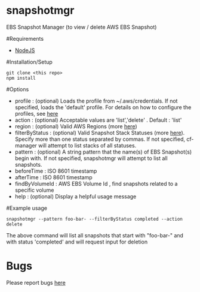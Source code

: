 # snapshotmgr
EBS Snapshot Manager (to view / delete AWS EBS Snapshot)

#Requirements

- [NodeJS](http://nodejs.org/)

#Installation/Setup

    git clone <this repo>
    npm install

#Options
- profile : (optional) Loads the profile from ~/.aws/credentials. If not specified, loads the 'default' profile. For details on how to configure the profiles, see [here](http://docs.aws.amazon.com/cli/latest/userguide/cli-chap-getting-started.html#cli-multiple-profiles)
- action : (optional) Acceptable values are 'list','delete' . Default : 'list'
- region : (optional) Valid AWS Regions (more [here](http://docs.aws.amazon.com/general/latest/gr/rande.html#cfn_region))
- filterByStatus : (optional) Valid Snapshot Stack Statuses (more [here](http://docs.aws.amazon.com/AWSCloudFormation/latest/UserGuide/using-cfn-describing-stacks.html)). Specify more than one status separated by commas. If not specified, cf-manager will attempt to list stacks of all statuses.
- pattern : (optional) A string pattern that the name(s) of EBS Snapshot(s) begin with. If not specified, snapshotmgr will attempt to list all snapshots.
- beforeTime : ISO 8601 timestamp
- afterTime : ISO 8601 timestamp
- findByVolumeId : AWS EBS Volume Id , find snapshots related to a specific volume
- help : (optional) Display a helpful usage message

#Example usage

    snapshotmgr --pattern foo-bar- --filterByStatus completed --action delete
The above command will list all snapshots that start with "foo-bar-" and with status 'completed' and will request input for deletion

# Bugs

Please report bugs [here](https://github.com/ivarrian/snapshotmgr/issues)
